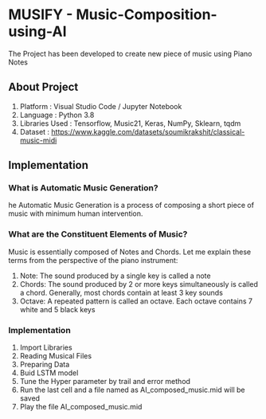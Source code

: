 # MUSIFY - Music-Composition-using-AI
The Project has been developed to create new piece of music using Piano Notes
## About Project
1. Platform : Visual Studio Code / Jupyter Notebook
2. Language : Python 3.8
3. Libraries Used : Tensorflow, Music21, Keras, NumPy, Sklearn, tqdm
4. Dataset : https://www.kaggle.com/datasets/soumikrakshit/classical-music-midi
##  Implementation
### What is Automatic Music Generation?
he Automatic Music Generation is a process of composing a short piece of music with minimum human intervention.
### What are the Constituent Elements of Music?
Music is essentially composed of Notes and Chords. Let me explain these terms from the perspective of the piano instrument:

1. Note: The sound produced by a single key is called a note
2. Chords: The sound produced by 2 or more keys simultaneously is called a chord. Generally, most chords contain at least 3 key sounds
3. Octave: A repeated pattern is called an octave. Each octave contains 7 white and 5 black keys
### Implementation
1. Import Libraries
2. Reading Musical Files
3. Preparing Data
4. Buid LSTM model
5. Tune the Hyper parameter by trail and error method
6. Run the last cell and a file named as AI_composed_music.mid will be saved
7. Play the file AI_composed_music.mid
